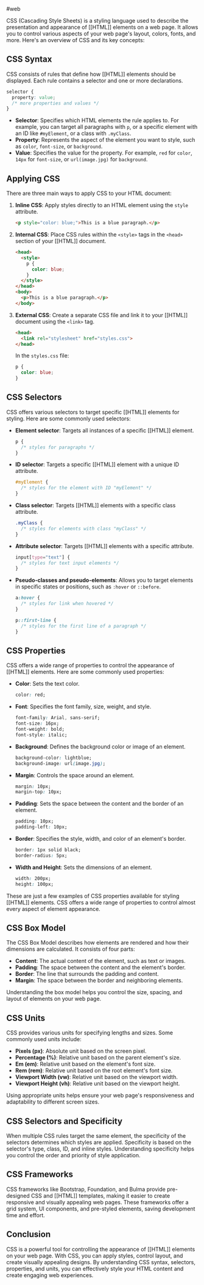 #web 

CSS (Cascading Style Sheets) is a styling language used to describe the presentation and appearance of [[HTML]] elements on a web page. It allows you to control various aspects of your web page's layout, colors, fonts, and more. Here's an overview of CSS and its key concepts:

## CSS Syntax

CSS consists of rules that define how [[HTML]] elements should be displayed. Each rule contains a selector and one or more declarations.

```css
selector {
  property: value;
  /* more properties and values */
}
```

- **Selector**: Specifies which HTML elements the rule applies to. For example, you can target all paragraphs with `p`, or a specific element with an ID like `#myElement`, or a class with `.myClass`.
- **Property**: Represents the aspect of the element you want to style, such as `color`, `font-size`, or `background`.
- **Value**: Specifies the value for the property. For example, `red` for `color`, `14px` for `font-size`, or `url(image.jpg)` for `background`.

## Applying CSS

There are three main ways to apply CSS to your HTML document:

1. **Inline CSS**: Apply styles directly to an HTML element using the `style` attribute.

   ```html
   <p style="color: blue;">This is a blue paragraph.</p>
   ```

2. **Internal CSS**: Place CSS rules within the `<style>` tags in the `<head>` section of your [[HTML]] document.

   ```html
   <head>
     <style>
       p {
         color: blue;
       }
     </style>
   </head>
   <body>
     <p>This is a blue paragraph.</p>
   </body>
   ```

3. **External CSS**: Create a separate CSS file and link it to your [[HTML]] document using the `<link>` tag.

   ```html
   <head>
     <link rel="stylesheet" href="styles.css">
   </head>
   ```

   In the `styles.css` file:

   ```css
   p {
     color: blue;
   }
   ```

## CSS Selectors

CSS offers various selectors to target specific [[HTML]] elements for styling. Here are some commonly used selectors:

- **Element selector**: Targets all instances of a specific [[HTML]] element.

  ```css
  p {
    /* styles for paragraphs */
  }
  ```

- **ID selector**: Targets a specific [[HTML]] element with a unique ID attribute.

  ```css
  #myElement {
    /* styles for the element with ID "myElement" */
  }
  ```

- **Class selector**: Targets [[HTML]] elements with a specific class attribute.

  ```css
  .myClass {
    /* styles for elements with class "myClass" */
  }
  ```

- **Attribute selector**: Targets [[HTML]] elements with a specific attribute.

  ```css
  input[type="text"] {
    /* styles for text input elements */
  }
  ```

- **Pseudo-classes and pseudo-elements**: Allows you to target elements in specific states or positions, such as `:hover` or `::before`.

  ```css
  a:hover {
    /* styles for link when hovered */
  }

  p::first-line {
    /* styles for the first line of a paragraph */
  }
  ```

## CSS Properties

CSS offers a wide range of properties to control the appearance of [[HTML]] elements. Here are some commonly used properties:

- **Color**: Sets the text color.

  ```css
  color: red;
  ```

- **Font**: Specifies the font family, size, weight, and style.

  ```css
  font-family: Arial, sans-serif;
  font-size: 16px;
  font-weight: bold;
  font-style: italic;
  ```

- **Background**: Defines the background color or image of an element.

  ```css
  background-color: lightblue;
  background-image: url(image.jpg);
  ```

- **Margin**: Controls the space around an element.

  ```css
  margin: 10px;
  margin-top: 10px;
  ```

- **Padding**: Sets the space between the content and the border of an element.

  ```css
  padding: 10px;
  padding-left: 10px;
  ```

- **Border**: Specifies the style, width, and color of an element's border.

  ```css
  border: 1px solid black;
  border-radius: 5px;
  ```

- **Width and Height**: Sets the dimensions of an element.

  ```css
  width: 200px;
  height: 100px;
  ```

These are just a few examples of CSS properties available for styling [[HTML]] elements. CSS offers a wide range of properties to control almost every aspect of element appearance.

## CSS Box Model

The CSS Box Model describes how elements are rendered and how their dimensions are calculated. It consists of four parts:

- **Content**: The actual content of the element, such as text or images.
- **Padding**: The space between the content and the element's border.
- **Border**: The line that surrounds the padding and content.
- **Margin**: The space between the border and neighboring elements.

Understanding the box model helps you control the size, spacing, and layout of elements on your web page.

## CSS Units

CSS provides various units for specifying lengths and sizes. Some commonly used units include:

- **Pixels (px)**: Absolute unit based on the screen pixel.
- **Percentage (%)**: Relative unit based on the parent element's size.
- **Em (em)**: Relative unit based on the element's font size.
- **Rem (rem)**: Relative unit based on the root element's font size.
- **Viewport Width (vw)**: Relative unit based on the viewport width.
- **Viewport Height (vh)**: Relative unit based on the viewport height.

Using appropriate units helps ensure your web page's responsiveness and adaptability to different screen sizes.

## CSS Selectors and Specificity

When multiple CSS rules target the same element, the specificity of the selectors determines which styles are applied. Specificity is based on the selector's type, class, ID, and inline styles. Understanding specificity helps you control the order and priority of style application.

## CSS Frameworks

CSS frameworks like Bootstrap, Foundation, and Bulma provide pre-designed CSS and [[HTML]] templates, making it easier to create responsive and visually appealing web pages. These frameworks offer a grid system, UI components, and pre-styled elements, saving development time and effort.

## Conclusion

CSS is a powerful tool for controlling the appearance of [[HTML]] elements on your web page. With CSS, you can apply styles, control layout, and create visually appealing designs. By understanding CSS syntax, selectors, properties, and units, you can effectively style your HTML content and create engaging web experiences.